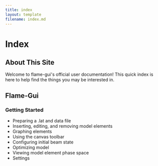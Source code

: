 ```yaml
---
title: index
layout: template
filename: index.md
---
```

# Index
## About This Site
Welcome to flame-gui's official user documentation! This quick index is here to help find the things you may be interested in.

## Flame-Gui
### Getting Started
- Preparing a .lat and data file
- Inserting, editing, and removing model elements
- Graphing elements
- Using the canvas toolbar
- Configuring initial beam state
- Optimizing model
- Viewing model element phase space
- Settings
